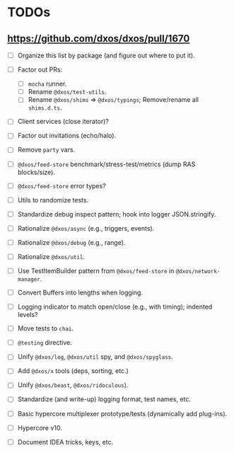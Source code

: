 # TODOs

## https://github.com/dxos/dxos/pull/1670

- [ ] Organize this list by package (and figure out where to put it).

- [ ] Factor out PRs: 
  - [ ] `mocha` runner.
  - [ ] Rename `@dxos/test-utils`.
  - [ ] Rename `@dxos/shims` => `@dxos/typings`; Remove/rename all `shims.d.ts`.

- [ ] Client services (close iterator)? 
- [ ] Factor out invitations (echo/halo).
- [ ] Remove `party` vars.

- [ ] `@dxos/feed-store` benchmark/stress-test/metrics (dump RAS blocks/size).
- [ ] `@dxos/feed-store` error types?
- [ ] Utils to randomize tests.

- [ ] Standardize debug inspect pattern; hook into logger JSON.stringify.
- [ ] Rationalize `@dxos/async` (e.g., triggers, events).
- [ ] Rationalize `@dxos/debug` (e.g., range).
- [ ] Rationalize `@dxos/util`.
- [ ] Use TestItemBuilder pattern from `@dxos/feed-store` in `@dxos/network-manager`.

- [ ] Convert Buffers into lengths when logging.
- [ ] Logging indicator to match open/close (e.g., with timing); indented levels?
- [ ] Move tests to `chai`.
- [ ] `@testing` directive.
- [ ] Unify `@dxos/log`, `@dxos/util` spy, and `@dxos/spyglass`.
- [ ] Add `@dxos/x` tools (deps, sorting, etc.)
- [ ] Unify `@dxos/beast`, `@dxos/ridoculous`).
- [ ] Standardize (and write-up) logging format, test names, etc.

- [ ] Basic hypercore multiplexer prototype/tests (dynamically add plug-ins).
- [ ] Hypercore v10.

- [ ] Document IDEA tricks, keys, etc.
